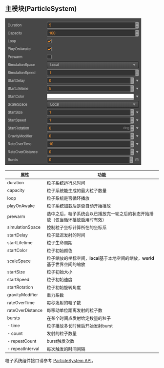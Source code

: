 ## 主模块(ParticleSystem)

![](particle-system/main.png)

属性|功能
| --               | --
| duration         | 粒子系统运行总时间
| capacity         | 粒子系统能生成的最大粒子数量
| loop             | 粒子系统是否循环播放
| playOnAwake      | 粒子系统加载后是否自动开始播放
| prewarm          | 选中之后，粒子系统会以已播放完一轮之后的状态开始播放（仅当循环播放启用时有效）
| simulationSpace  | 控制粒子坐标计算所在的坐标系
| startDelay       | 粒子延迟发射的时间
| startLifetime    | 粒子生命周期
| startColor       | 粒子初始颜色
| scaleSpace       | 粒子缩放的坐标空间，**local**基于本地空间的缩放，**world**基于世界空间的缩放
| startSize        | 粒子初始大小
| startSpeed       | 粒子初始速度
| startRotation    | 粒子初始旋转角度
| gravityModifier  | 重力系数
| rateOverTime     | 每秒发射的粒子数
| rateOverDistance | 每移动单位距离发射的粒子数
| bursts           | 在某个时间点发射给定数量的粒子
- time             | 粒子播放多长时候后开始发射burst
- count | 发射的粒子数量
- repeatCount | burst触发次数
- repeatInterval | 每次触发的时间间隔

粒子系统组件接口请参考 [ParticleSystem API](https://docs.cocos.com/creator/api/zh/classes/particle.particlesystem.html)。
